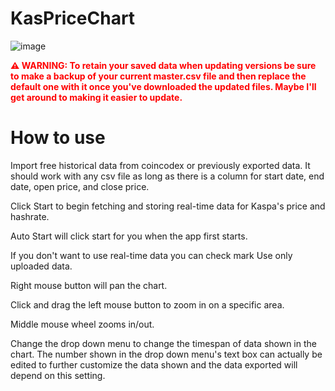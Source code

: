 # KasPriceChart

![image](https://github.com/user-attachments/assets/587c1721-1250-41e9-9ce4-d89e47729c7b)


<div style="color: red; font-weight: bold;">
⚠️ WARNING: To retain your saved data when updating versions be sure to make a backup of your current master.csv file and then replace the default one with it once you've downloaded the updated files. Maybe I'll get around to making it easier to update.
</div>

# How to use
Import free historical data from coincodex or previously exported data. It should work with any csv file as long as there is a column for start date, end date, open price, and close price.

Click Start to begin fetching and storing real-time data for Kaspa's price and hashrate.

Auto Start will click start for you when the app first starts.

If you don't want to use real-time data you can check mark Use only uploaded data.

Right mouse button will pan the chart.

Click and drag the left mouse button to zoom in on a specific area.

Middle mouse wheel zooms in/out.

Change the drop down menu to change the timespan of data shown in the chart. The number shown in the drop down menu's text box can actually be edited to further customize the data shown and the data exported will depend on this setting.



